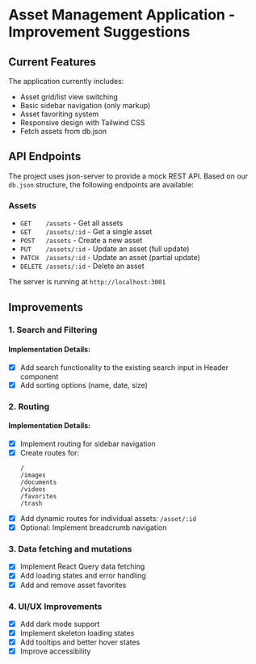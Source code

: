 # Asset Management Application - Improvement Suggestions

## Current Features

The application currently includes:

- Asset grid/list view switching
- Basic sidebar navigation (only markup)
- Asset favoriting system
- Responsive design with Tailwind CSS
- Fetch assets from db.json

## API Endpoints

The project uses json-server to provide a mock REST API. Based on our `db.json` structure, the following endpoints are available:

### Assets

- `GET    /assets` - Get all assets
- `GET    /assets/:id` - Get a single asset
- `POST   /assets` - Create a new asset
- `PUT    /assets/:id` - Update an asset (full update)
- `PATCH  /assets/:id` - Update an asset (partial update)
- `DELETE /assets/:id` - Delete an asset

The server is running at `http://localhost:3001`

## Improvements

### 1. Search and Filtering

#### Implementation Details:

- [x] Add search functionality to the existing search input in Header component
- [x] Add sorting options (name, date, size)

### 2. Routing

#### Implementation Details:

- [x] Implement routing for sidebar navigation
- [x] Create routes for:
  ```
  /
  /images
  /documents
  /videos
  /favorites
  /trash
  ```
- [x] Add dynamic routes for individual assets: `/asset/:id`
- [x] Optional: Implement breadcrumb navigation

### 3. Data fetching and mutations

- [x] Implement React Query data fetching
- [x] Add loading states and error handling
- [x] Add and remove asset favorites

### 4. UI/UX Improvements

- [x] Add dark mode support
- [x] Implement skeleton loading states
- [x] Add tooltips and better hover states
- [x] Improve accessibility
